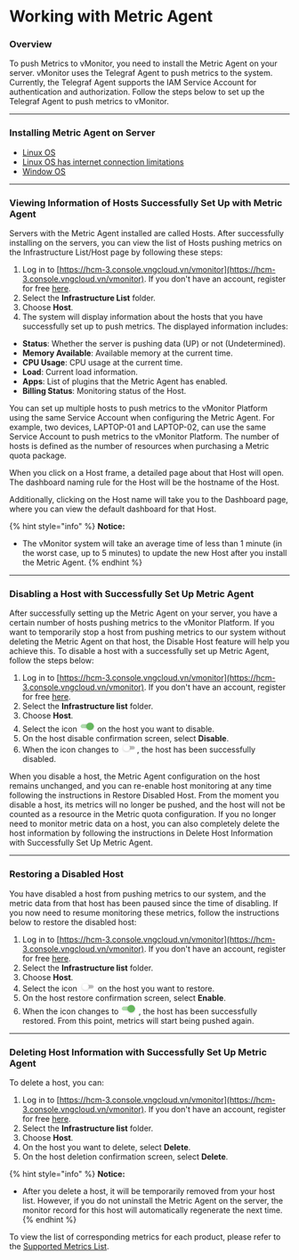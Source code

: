 # Working with Metric Agent

### Overview

To push Metrics to vMonitor, you need to install the Metric Agent on your server. vMonitor uses the Telegraf Agent to push metrics to the system. Currently, the Telegraf Agent supports the IAM Service Account for authentication and authorization. Follow the steps below to set up the Telegraf Agent to push metrics to vMonitor.

***

### Installing Metric Agent on Server

* [Linux OS](cai-dat-metric-agent-tren-server/linux-os.md)
* [Linux OS has internet connection limitations](cai-dat-metric-agent-tren-server/linux-os-co-gioi-han-ket-noi-internet.md)
* [Window OS](cai-dat-metric-agent-tren-server/window-os.md)

***

### Viewing Information of Hosts Successfully Set Up with Metric Agent

Servers with the Metric Agent installed are called Hosts. After successfully installing on the servers, you can view the list of Hosts pushing metrics on the Infrastructure List/Host page by following these steps:

1. Log in to [https://hcm-3.console.vngcloud.vn/vmonitor](https://hcm-3.console.vngcloud.vn/vmonitor). If you don't have an account, register for free [here](https://register.vngcloud.vn/signup).
2. Select the **Infrastructure List** folder.
3. Choose **Host**.
4. The system will display information about the hosts that you have successfully set up to push metrics. The displayed information includes:

* **Status**: Whether the server is pushing data (UP) or not (Undetermined).
* **Memory Available**: Available memory at the current time.
* **CPU Usage**: CPU usage at the current time.
* **Load**: Current load information.
* **Apps**: List of plugins that the Metric Agent has enabled.
* **Billing Status**: Monitoring status of the Host.

You can set up multiple hosts to push metrics to the vMonitor Platform using the same Service Account when configuring the Metric Agent. For example, two devices, LAPTOP-01 and LAPTOP-02, can use the same Service Account to push metrics to the vMonitor Platform. The number of hosts is defined as the number of resources when purchasing a Metric quota package.

When you click on a Host frame, a detailed page about that Host will open. The dashboard naming rule for the Host will be the hostname of the Host.

Additionally, clicking on the Host name will take you to the Dashboard page, where you can view the default dashboard for that Host.

{% hint style="info" %}
**Notice:**

* The vMonitor system will take an average time of less than 1 minute (in the worst case, up to 5 minutes) to update the new Host after you install the Metric Agent.
{% endhint %}

***

### Disabling a Host with Successfully Set Up Metric Agent

After successfully setting up the Metric Agent on your server, you have a certain number of hosts pushing metrics to the vMonitor Platform. If you want to temporarily stop a host from pushing metrics to our system without deleting the Metric Agent on that host, the Disable Host feature will help you achieve this. To disable a host with a successfully set up Metric Agent, follow the steps below:

1. Log in to [https://hcm-3.console.vngcloud.vn/vmonitor](https://hcm-3.console.vngcloud.vn/vmonitor). If you don't have an account, register for free [here](https://hcm-3.console.vngcloud.vn/vmonitor).
2. Select the **Infrastructure list** folder.
3. Choose **Host**.
4. Select the icon  ![](<../../../../.gitbook/assets/image (4) (1) (1) (1) (1) (1) (1) (1) (1) (1) (1) (1) (1) (1) (1).png>)  on the host you want to disable.
5. On the host disable confirmation screen, select **Disable**.
6. When the icon changes to ![](<../../../../.gitbook/assets/image (1) (1) (1) (1) (1) (1) (1) (1) (1) (1) (1) (1) (1) (1) (1) (1) (1) (1) (1) (1) (1) (1) (1).png>), the host has been successfully disabled.

When you disable a host, the Metric Agent configuration on the host remains unchanged, and you can re-enable host monitoring at any time following the instructions in Restore Disabled Host. From the moment you disable a host, its metrics will no longer be pushed, and the host will not be counted as a resource in the Metric quota configuration. If you no longer need to monitor metric data on a host, you can also completely delete the host information by following the instructions in Delete Host Information with Successfully Set Up Metric Agent.

***

### Restoring a Disabled Host

You have disabled a host from pushing metrics to our system, and the metric data from that host has been paused since the time of disabling. If you now need to resume monitoring these metrics, follow the instructions below to restore the disabled host:

1. Log in to [https://hcm-3.console.vngcloud.vn/vmonitor](https://hcm-3.console.vngcloud.vn/vmonitor). If you don't have an account, register for free [here](https://hcm-3.console.vngcloud.vn/vmonitor).
2. Select the **Infrastructure list** folder.
3. Choose **Host**.
4. Select the icon ![](<../../../../.gitbook/assets/image (1) (1) (1) (1) (1) (1) (1) (1) (1) (1) (1) (1) (1) (1) (1) (1) (1) (1) (1) (1) (1) (1) (1).png>) on the host you want to restore.
5. On the host restore confirmation screen, select **Enable**.
6. When the icon changes to  ![](<../../../../.gitbook/assets/image (4) (1) (1) (1) (1) (1) (1) (1) (1) (1) (1) (1) (1) (1) (1).png>)  , the host has been successfully restored. From this point, metrics will start being pushed again.

***

### Deleting Host Information with Successfully Set Up Metric Agent

To delete a host, you can:

1. Log in to [https://hcm-3.console.vngcloud.vn/vmonitor](https://hcm-3.console.vngcloud.vn/vmonitor). If you don't have an account, register for free [here](https://register.vngcloud.vn/signup).
2. Select the **Infrastructure list** folder.
3. Choose **Host**.
4. On the host you want to delete, select **Delete**.
5. On the host deletion confirmation screen, select **Delete**.

{% hint style="info" %}
**Notice:**

* After you delete a host, it will be temporarily removed from your host list. However, if you do not uninstall the Metric Agent on the server, the monitor record for this host will automatically regenerate the next time.
{% endhint %}

To view the list of corresponding metrics for each product, please refer to the [Supported Metrics List](../danh-sach-metrics-ho-tro/).
